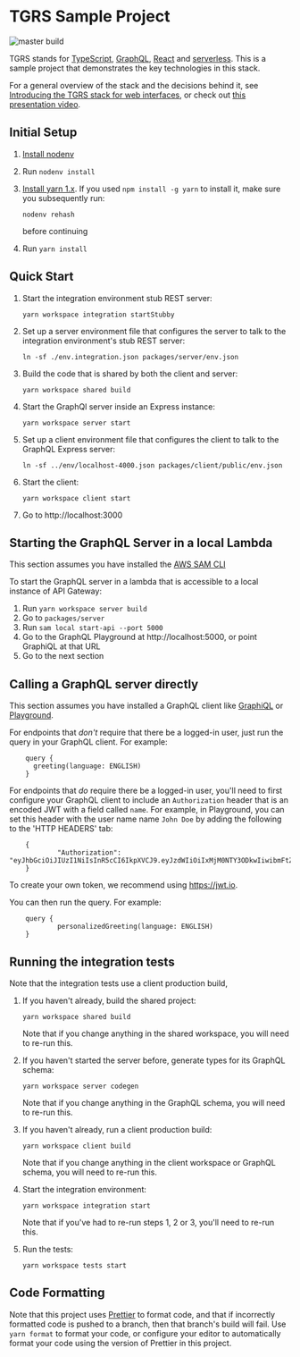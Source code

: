 # TGRS Sample Project

![master build](https://github.com/shinesolutions/tgrs/workflows/build/badge.svg?branch=master)

TGRS stands for [TypeScript](https://www.typescriptlang.org/),
[GraphQL](https://www.graphql.com/), [React](https://reactjs.org/) and
[serverless](https://en.wikipedia.org/wiki/Serverless_computing). This is a
sample project that demonstrates the key technologies in this stack.

For a general overview of the stack and the decisions behind it, see
[Introducing the TGRS stack for web interfaces](https://shinesolutions.com/2021/07/30/introducing-the-tgrs-stack-for-web-interfaces/),
or check out [this presentation video](https://www.youtube.com/watch?v=-Idub5K7K6Q&t=209s).

## Initial Setup

1.  [Install nodenv](https://github.com/nodenv/nodenv#installation)
2.  Run `nodenv install`
3.  [Install yarn 1.x](https://classic.yarnpkg.com/en/docs/install). If you used
    `npm install -g yarn` to install it, make sure you subsequently run:

        nodenv rehash

    before continuing

4.  Run `yarn install`

## Quick Start

1.  Start the integration environment stub REST server:

        yarn workspace integration startStubby

2.  Set up a server environment file that configures the server to talk to the
    integration environment's stub REST server:

        ln -sf ./env.integration.json packages/server/env.json

3.  Build the code that is shared by both the client and server:

        yarn workspace shared build

4.  Start the GraphQl server inside an Express instance:

        yarn workspace server start

5.  Set up a client environment file that configures the client to talk to the
    GraphQL Express server:

        ln -sf ../env/localhost-4000.json packages/client/public/env.json

6.  Start the client:

        yarn workspace client start

7.  Go to http://localhost:3000

## Starting the GraphQL Server in a local Lambda

This section assumes you have installed the [AWS SAM CLI](https://docs.aws.amazon.com/serverless-application-model/latest/developerguide/serverless-sam-cli-install.html)

To start the GraphQL server in a lambda that is accessible to a local instance
of API Gateway:

1. Run `yarn workspace server build`
2. Go to `packages/server`
3. Run `sam local start-api --port 5000`
4. Go to the GraphQL Playground at http://localhost:5000, or point
   GraphiQL at that URL
5. Go to the next section

## Calling a GraphQL server directly

This section assumes you have installed a GraphQL client like
[GraphiQL](https://www.electronjs.org/apps/graphiql) or
[Playground](https://github.com/graphql/graphql-playground).

For endpoints that _don't_ require that there be a logged-in user, just run the
query in your GraphQL client. For example:

        query {
          greeting(language: ENGLISH)
        }

For endpoints that _do_ require there be a logged-in user, you'll need to first
configure your GraphQL client to include an `Authorization` header that is an
encoded JWT with a field called `name`. For example, in Playground, you can set
this header with the user name name `John Doe` by adding the following to the
'HTTP HEADERS' tab:

        {
                "Authorization": "eyJhbGciOiJIUzI1NiIsInR5cCI6IkpXVCJ9.eyJzdWIiOiIxMjM0NTY3ODkwIiwibmFtZSI6IkpvaG4gRG9lIiwiaWF0IjoxNTE2MjM5MDIyfQ.SflKxwRJSMeKKF2QT4fwpMeJf36POk6yJV_adQssw5c"
        }

To create your own token, we recommend using https://jwt.io.

You can then run the query. For example:

        query {
                personalizedGreeting(language: ENGLISH)
        }

## Running the integration tests

Note that the integration tests use a client production build,

1.  If you haven't already, build the shared project:

        yarn workspace shared build

    Note that if you change anything in the shared workspace, you will need to
    re-run this.

2.  If you haven't started the server before, generate types for its GraphQL
    schema:

        yarn workspace server codegen

    Note that if you change anything in the GraphQL schema, you will need to
    re-run this.

3.  If you haven't already, run a client production build:

        yarn workspace client build

    Note that if you change anything in the client workspace or GraphQL schema,
    you will need to re-run this.

4.  Start the integration environment:

        yarn workspace integration start

    Note that if you've had to re-run steps 1, 2 or 3, you'll need to re-run
    this.

5.  Run the tests:

        yarn workspace tests start

## Code Formatting

Note that this project uses [Prettier](https://prettier.io/) to format code, and
that if incorrectly formatted code is pushed to a branch, then that branch's
build will fail. Use `yarn format` to format your code, or configure your editor
to automatically format your code using the version of Prettier in this project.
